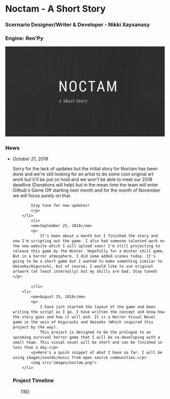 <h1>Noctam - A Short Story</h1>
<h3>Scernario Designer/Writer &amp; Developer - Nikki Xaysanasy</h3>
<h3>Engine: Ren'Py</h3>
<img src="images/wallpaper.png">

<p>
    <h3>News</h3>
    <ul>
        <li>
            <em>October 21, 2018</em>
            <p> Sorry for the lack of updates but the initial story for Noctam has been done and we're still looking for an artist to do some cool original art work but it'll be put on hold and we won't be able to meet our 2018 deadline (Donations will help) but in the mean time the team will enter Github's Game Off starting next month and for the month of November we will focus purely on that.

            Stay tune for new updates!
            </p>
        </li>
            <li>
            <em>September 25, 2018</em>
            <p>
                It's been about a month but I finished the story and now I'm scripting out the game. I also had someone talented work on the new website which I will upload soon! I'm still projecting to release this game by the Winter. Hopefully for a Winter chill game. But in a horror atmosphere. I did some added scenes today. It's going to be a short game but I wanted to make something similar to Umineko/Higurashi, but of course, I would like to use original artwork (at least internally) but my skills are bad. Stay tuned!</p>

            </li>
        <li>
            <em>August 25, 2018</em>
            <p>
                I have just started the layout of the game and been writing the script as I go. I have written the concept and know how the story goes and how it will end. It is a Horror Visual Novel game in the vein of Higurashi and Umineko (Which inspired this project by the way).
                This project is designed to be the prologue to an upcoming survival horror game that I will be co-developing with a small team. This visual novel will be short and can be finished in less than a day.</p>
            <p>Here's a quick snippet of what I have so far. I will be using images/sounds/music from open source communities.</p>
            <img src="images/noctam.png">
        </li>

</p>

<h3>Project Timeline</h3>
<ul>
<p>TBD</p>
</ul>